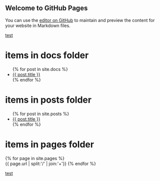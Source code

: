 ## Welcome to GitHub Pages

You can use the [editor on GitHub](https://github.com/magnesj/resinsight-system-doc/edit/master/README.md) to maintain and preview the content for your website in Markdown files.

[test](test)

# items in docs folder
<ul>
  {% for post in site.docs %}
    <li>
      <a href="{{ post.url }}">{{ post.title }}</a>
    </li>
  {% endfor %}
</ul>

# items in posts folder
<ul>
  {% for post in site.posts %}
    <li>
      <a href="{{ post.url }}">{{ post.title }}</a>
    </li>
  {% endfor %}
</ul>


# items in pages folder
{% for page in site.pages %}            
    {{ page.url | split:'/' | join:'+'}}
{% endfor %}

[test](test)

